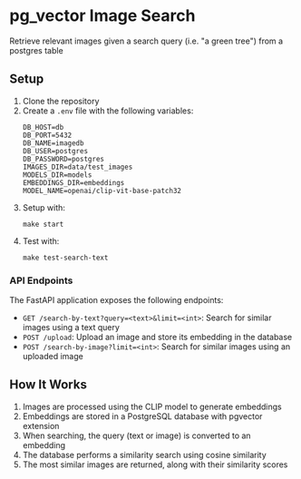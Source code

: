 # pg_vector Image Search

Retrieve relevant images given a search query (i.e. "a green tree") from a postgres table

## Setup

1. Clone the repository
2. Create a `.env` file with the following variables:
   ```
   DB_HOST=db
   DB_PORT=5432
   DB_NAME=imagedb
   DB_USER=postgres
   DB_PASSWORD=postgres
   IMAGES_DIR=data/test_images
   MODELS_DIR=models
   EMBEDDINGS_DIR=embeddings
   MODEL_NAME=openai/clip-vit-base-patch32
   ```
3. Setup with:
   ```
   make start
   ```
4. Test with:
   ```
   make test-search-text
   ```

### API Endpoints

The FastAPI application exposes the following endpoints:

- `GET /search-by-text?query=<text>&limit=<int>`: Search for similar images using a text query
- `POST /upload`: Upload an image and store its embedding in the database
- `POST /search-by-image?limit=<int>`: Search for similar images using an uploaded image


## How It Works

1. Images are processed using the CLIP model to generate embeddings
2. Embeddings are stored in a PostgreSQL database with pgvector extension
3. When searching, the query (text or image) is converted to an embedding
4. The database performs a similarity search using cosine similarity
5. The most similar images are returned, along with their similarity scores
